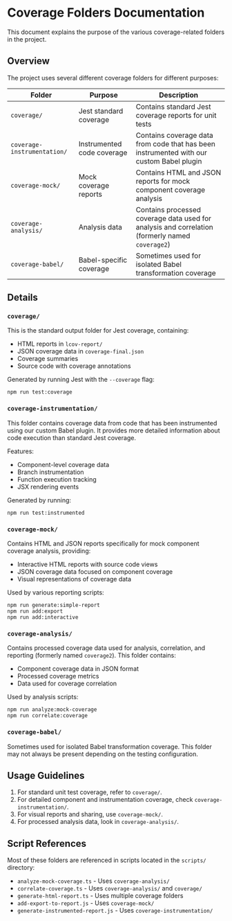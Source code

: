 # Coverage Folders Documentation

This document explains the purpose of the various coverage-related folders in the project.

## Overview

The project uses several different coverage folders for different purposes:

| Folder | Purpose | Description |
|--------|---------|-------------|
| `coverage/` | Jest standard coverage | Contains standard Jest coverage reports for unit tests |
| `coverage-instrumentation/` | Instrumented code coverage | Contains coverage data from code that has been instrumented with our custom Babel plugin |
| `coverage-mock/` | Mock coverage reports | Contains HTML and JSON reports for mock component coverage analysis |
| `coverage-analysis/` | Analysis data | Contains processed coverage data used for analysis and correlation (formerly named `coverage2`) |
| `coverage-babel/` | Babel-specific coverage | Sometimes used for isolated Babel transformation coverage |

## Details

### `coverage/`

This is the standard output folder for Jest coverage, containing:
- HTML reports in `lcov-report/`
- JSON coverage data in `coverage-final.json`
- Coverage summaries
- Source code with coverage annotations

Generated by running Jest with the `--coverage` flag:
```
npm run test:coverage
```

### `coverage-instrumentation/`

This folder contains coverage data from code that has been instrumented using our custom Babel plugin. It provides more detailed information about code execution than standard Jest coverage.

Features:
- Component-level coverage data
- Branch instrumentation
- Function execution tracking
- JSX rendering events

Generated by running:
```
npm run test:instrumented
```

### `coverage-mock/`

Contains HTML and JSON reports specifically for mock component coverage analysis, providing:
- Interactive HTML reports with source code views
- JSON coverage data focused on component coverage
- Visual representations of coverage data

Used by various reporting scripts:
```
npm run generate:simple-report
npm run add:export
npm run add:interactive
```

### `coverage-analysis/`

Contains processed coverage data used for analysis, correlation, and reporting (formerly named `coverage2`). This folder contains:
- Component coverage data in JSON format
- Processed coverage metrics
- Data used for coverage correlation

Used by analysis scripts:
```
npm run analyze:mock-coverage
npm run correlate:coverage
```

### `coverage-babel/`

Sometimes used for isolated Babel transformation coverage. This folder may not always be present depending on the testing configuration.

## Usage Guidelines

1. For standard unit test coverage, refer to `coverage/`.
2. For detailed component and instrumentation coverage, check `coverage-instrumentation/`.
3. For visual reports and sharing, use `coverage-mock/`.
4. For processed analysis data, look in `coverage-analysis/`.

## Script References

Most of these folders are referenced in scripts located in the `scripts/` directory:

- `analyze-mock-coverage.ts` - Uses `coverage-analysis/`
- `correlate-coverage.ts` - Uses `coverage-analysis/` and `coverage/`
- `generate-html-report.ts` - Uses multiple coverage folders
- `add-export-to-report.js` - Uses `coverage-mock/`
- `generate-instrumented-report.js` - Uses `coverage-instrumentation/` 